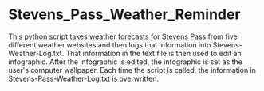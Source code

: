 # Stevens_Pass_Weather_Reminder

This python script takes weather forecasts for Stevens Pass from five different weather websites and then logs that information into Stevens-Weather-Log.txt.
That information in the text file is then used to edit an infographic. After the infographic is edited, the infographic is set as the user's computer wallpaper. 
Each time the script is called, the information in Stevens-Pass-Weather-Log.txt is overwritten. 

